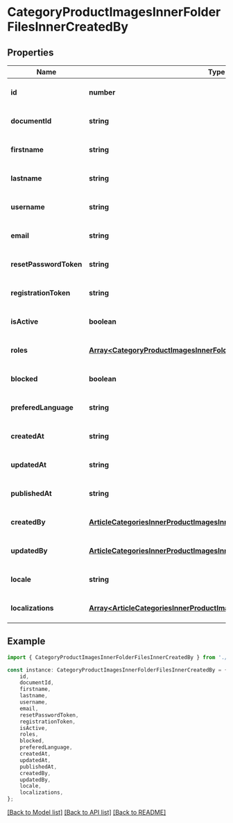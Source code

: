 # CategoryProductImagesInnerFolderFilesInnerCreatedBy


## Properties

Name | Type | Description | Notes
------------ | ------------- | ------------- | -------------
**id** | **number** |  | [optional] [default to undefined]
**documentId** | **string** |  | [optional] [default to undefined]
**firstname** | **string** |  | [optional] [default to undefined]
**lastname** | **string** |  | [optional] [default to undefined]
**username** | **string** |  | [optional] [default to undefined]
**email** | **string** |  | [optional] [default to undefined]
**resetPasswordToken** | **string** |  | [optional] [default to undefined]
**registrationToken** | **string** |  | [optional] [default to undefined]
**isActive** | **boolean** |  | [optional] [default to undefined]
**roles** | [**Array&lt;CategoryProductImagesInnerFolderFilesInnerCreatedByRolesInner&gt;**](CategoryProductImagesInnerFolderFilesInnerCreatedByRolesInner.md) |  | [optional] [default to undefined]
**blocked** | **boolean** |  | [optional] [default to undefined]
**preferedLanguage** | **string** |  | [optional] [default to undefined]
**createdAt** | **string** |  | [optional] [default to undefined]
**updatedAt** | **string** |  | [optional] [default to undefined]
**publishedAt** | **string** |  | [optional] [default to undefined]
**createdBy** | [**ArticleCategoriesInnerProductImagesInnerRelatedInner**](ArticleCategoriesInnerProductImagesInnerRelatedInner.md) |  | [optional] [default to undefined]
**updatedBy** | [**ArticleCategoriesInnerProductImagesInnerRelatedInner**](ArticleCategoriesInnerProductImagesInnerRelatedInner.md) |  | [optional] [default to undefined]
**locale** | **string** |  | [optional] [default to undefined]
**localizations** | [**Array&lt;ArticleCategoriesInnerProductImagesInnerRelatedInner&gt;**](ArticleCategoriesInnerProductImagesInnerRelatedInner.md) |  | [optional] [default to undefined]

## Example

```typescript
import { CategoryProductImagesInnerFolderFilesInnerCreatedBy } from './api';

const instance: CategoryProductImagesInnerFolderFilesInnerCreatedBy = {
    id,
    documentId,
    firstname,
    lastname,
    username,
    email,
    resetPasswordToken,
    registrationToken,
    isActive,
    roles,
    blocked,
    preferedLanguage,
    createdAt,
    updatedAt,
    publishedAt,
    createdBy,
    updatedBy,
    locale,
    localizations,
};
```

[[Back to Model list]](../README.md#documentation-for-models) [[Back to API list]](../README.md#documentation-for-api-endpoints) [[Back to README]](../README.md)
